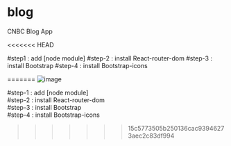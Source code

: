 # blog
 CNBC Blog App

<<<<<<< HEAD
 
 #step1 : add [node module]
 #step-2 : install React-router-dom
 #step-3 : install Bootstrap
 #step-4 : install Bootstrap-icons
    
=======
 ![image](https://user-images.githubusercontent.com/46065890/169704835-e7eec041-00e3-49d7-bab8-5c19a58890d4.png)

 #step-1 : add [node module]<br/>
 #step-2 : install React-router-dom<br/>
 #step-3 : install Bootstrap<br/>
 #step-4 : install Bootstrap-icons<br/>
  
>>>>>>> 15c5773505b250136cac93946273aec2c83df994
